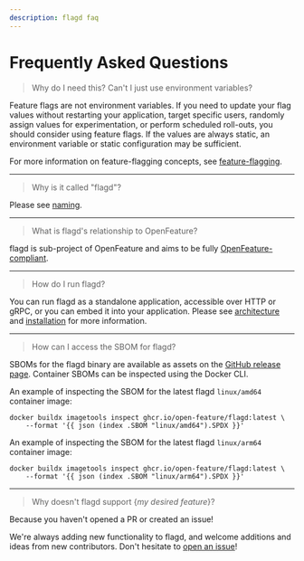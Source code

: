 ```yaml
---
description: flagd faq
---
```


# Frequently Asked Questions

> Why do I need this? Can't I just use environment variables?

Feature flags are not environment variables.
If you need to update your flag values without restarting your application, target specific users, randomly assign values for experimentation, or perform scheduled roll-outs, you should consider using feature flags.
If the values are always static, an environment variable or static configuration may be sufficient.

For more information on feature-flagging concepts, see [feature-flagging](./concepts/feature-flagging.md).

---

> Why is it called "flagd"?

Please see [naming](./reference/naming.md).

---

> What is flagd's relationship to OpenFeature?

flagd is sub-project of OpenFeature and aims to be fully [OpenFeature-compliant](./concepts/feature-flagging.md#openfeature-compliance).

---

> How do I run flagd?

You can run flagd as a standalone application, accessible over HTTP or gRPC, or you can embed it into your application.
Please see [architecture](./architecture.md) and [installation](./installation.md) for more information.

---

> How can I access the SBOM for flagd?

SBOMs for the flagd binary are available as assets on the [GitHub release page](https://github.com/open-feature/flagd/releases).
Container SBOMs can be inspected using the Docker CLI.

An example of inspecting the SBOM for the latest flagd `linux/amd64` container image:

```shell
docker buildx imagetools inspect ghcr.io/open-feature/flagd:latest \
    --format '{{ json (index .SBOM "linux/amd64").SPDX }}'
```

An example of inspecting the SBOM for the latest flagd `linux/arm64` container image:

```shell
docker buildx imagetools inspect ghcr.io/open-feature/flagd:latest \
    --format '{{ json (index .SBOM "linux/arm64").SPDX }}'
```

---

> Why doesn't flagd support {_my desired feature_}?

Because you haven't opened a PR or created an issue!

We're always adding new functionality to flagd, and welcome additions and ideas from new contributors.
Don't hesitate to [open an issue](https://github.com/open-feature/flagd/issues)!
